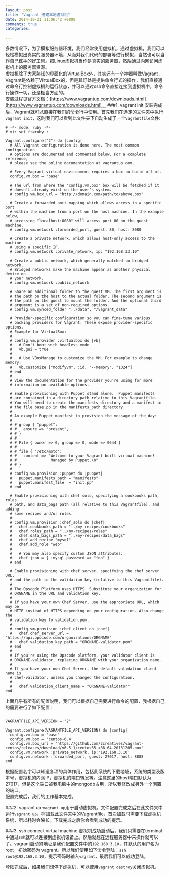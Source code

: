 ```yaml
---
layout: post
title: "Vagrant 搭建本地虚拟机"
date: 2014-10-21 11:06:42 +0800
comments: true
categories: 

---
```


多数情况下，为了模拟服务器环境，我们经常使用虚拟机，通过虚拟机，我们可以轻松模拟出真实的服务器环境，从而对我们代码的部署等进行模拟，当然也可以当作自己练手的好工具。把Linux虚拟机当作是真实的服务器，然后通过内网访问虚拟机上的服务器资源。  
虚拟机除了大家熟知的界面化的VirtualBox外，其实还有一个神器叫做[Vagrant](https://www.vagrantup.com/)，Vagrant是依赖于VirtualBox的，但是其好处是提供命令行式的操作，我们直接通过命令行控制虚拟机的运行状态，并可以通过ssh命令直接连接到虚拟机中，命令行操作一切，还是相当方面的。  
安装过程见官方文档：[https://www.vagrantup.com/downloads.html](https://www.vagrantup.com/downloads.html)。
###1. vagrant init
安装完成后，Vagrant就可以直接在我们的命令行中使用。首先我们在选定的文件夹中执行`vagrant init`，这时我们可以看到此文件夹下自动生成了一个`Vagrantfile`文件:  

```
# -*- mode: ruby -*-
# vi: set ft=ruby :

Vagrant.configure("2") do |config|
  # All Vagrant configuration is done here. The most common configuration
  # options are documented and commented below. For a complete reference,
  # please see the online documentation at vagrantup.com.

  # Every Vagrant virtual environment requires a box to build off of.
  config.vm.box = "base"

  # The url from where the 'config.vm.box' box will be fetched if it
  # doesn't already exist on the user's system.
  # config.vm.box_url = "http://domain.com/path/to/above.box"

  # Create a forwarded port mapping which allows access to a specific port
  # within the machine from a port on the host machine. In the example below,
  # accessing "localhost:8080" will access port 80 on the guest machine.
  # config.vm.network :forwarded_port, guest: 80, host: 8080

  # Create a private network, which allows host-only access to the machine
  # using a specific IP.
  # config.vm.network :private_network, ip: "192.168.33.10"

  # Create a public network, which generally matched to bridged network.
  # Bridged networks make the machine appear as another physical device on
  # your network.
  # config.vm.network :public_network

  # Share an additional folder to the guest VM. The first argument is
  # the path on the host to the actual folder. The second argument is
  # the path on the guest to mount the folder. And the optional third
  # argument is a set of non-required options.
  # config.vm.synced_folder "../data", "/vagrant_data"

  # Provider-specific configuration so you can fine-tune various
  # backing providers for Vagrant. These expose provider-specific options.
  # Example for VirtualBox:
  #
  # config.vm.provider :virtualbox do |vb|
  #   # Don't boot with headless mode
  #   vb.gui = true
  #
  #   # Use VBoxManage to customize the VM. For example to change memory:
  #   vb.customize ["modifyvm", :id, "--memory", "1024"]
  # end
  #
  # View the documentation for the provider you're using for more
  # information on available options.

  # Enable provisioning with Puppet stand alone.  Puppet manifests
  # are contained in a directory path relative to this Vagrantfile.
  # You will need to create the manifests directory and a manifest in
  # the file base.pp in the manifests_path directory.
  #
  # An example Puppet manifest to provision the message of the day:
  #
  # # group { "puppet":
  # #   ensure => "present",
  # # }
  # #
  # # File { owner => 0, group => 0, mode => 0644 }
  # #
  # # file { '/etc/motd':
  # #   content => "Welcome to your Vagrant-built virtual machine!
  # #               Managed by Puppet.\n"
  # # }
  #
  # config.vm.provision :puppet do |puppet|
  #   puppet.manifests_path = "manifests"
  #   puppet.manifest_file  = "init.pp"
  # end

  # Enable provisioning with chef solo, specifying a cookbooks path, roles
  # path, and data_bags path (all relative to this Vagrantfile), and adding
  # some recipes and/or roles.
  #
  # config.vm.provision :chef_solo do |chef|
  #   chef.cookbooks_path = "../my-recipes/cookbooks"
  #   chef.roles_path = "../my-recipes/roles"
  #   chef.data_bags_path = "../my-recipes/data_bags"
  #   chef.add_recipe "mysql"
  #   chef.add_role "web"
  #
  #   # You may also specify custom JSON attributes:
  #   chef.json = { :mysql_password => "foo" }
  # end

  # Enable provisioning with chef server, specifying the chef server URL,
  # and the path to the validation key (relative to this Vagrantfile).
  #
  # The Opscode Platform uses HTTPS. Substitute your organization for
  # ORGNAME in the URL and validation key.
  #
  # If you have your own Chef Server, use the appropriate URL, which may be
  # HTTP instead of HTTPS depending on your configuration. Also change the
  # validation key to validation.pem.
  #
  # config.vm.provision :chef_client do |chef|
  #   chef.chef_server_url = "https://api.opscode.com/organizations/ORGNAME"
  #   chef.validation_key_path = "ORGNAME-validator.pem"
  # end
  #
  # If you're using the Opscode platform, your validator client is
  # ORGNAME-validator, replacing ORGNAME with your organization name.
  #
  # If you have your own Chef Server, the default validation client name is
  # chef-validator, unless you changed the configuration.
  #
  #   chef.validation_client_name = "ORGNAME-validator"
end

```
上面几乎有所有的配置说明，我们可以根据自己需要进行命令的配置，我根据自己的需要进行了如下配置：  

```

VAGRANTFILE_API_VERSION = "2"

Vagrant.configure(VAGRANTFILE_API_VERSION) do |config|
  config.vm.box = "base"
  config.vm.box = 'centos-6.4'
  config.vm.box_url = 'https://github.com/2creatives/vagrant-centos/releases/download/v6.5.1/centos65-x86_64-20131205.box'
  config.vm.network :private_network, ip:'192.168.3.10'
  config.vm.network :forwarded_port, guest: 27017, host: 8888
end

```
根据配置名字可以知道各项的具体作用，包括此系统的下载地址，系统的类型及版本号，虚拟机的内网IP，虚拟机的端口转发等。注意这里的host端口默认为27017，但是这个端口被我电脑中的mongodb占用，所以我修改成另外一个闲置的端口。  
配置完成后，我们的工作基本完成。

###2. vagrant up
`vagrant up`用于启动虚拟机。文件配置完成之后在此文件夹中运行`vagrant up`，将加载此文件夹中的Vagrantfile，首次加载时需要下载虚拟机系统，所以耗时会略长。下载完成之后你会看到成功的提示。

###3. ssh connect virtual machine
虚拟机成功启动后，我们只需要在terminal中通过`ssh`就可以连接到虚拟机设备上。然后就想在远程服务器中来操作就可以了。vagrant启动的地址是我们配置文件中的`192.168.3.10`，其默认的用户名为root，初始密码为 vagrant。所以我们使用如下命令登陆：`ssh root@192.168.3.10`，提示密码时输入`vagrant`，最后我们可以成功登陆。

登陆完成后，如果我们想停下虚拟机，可以使用`vagrant destroy`关闭虚拟机。